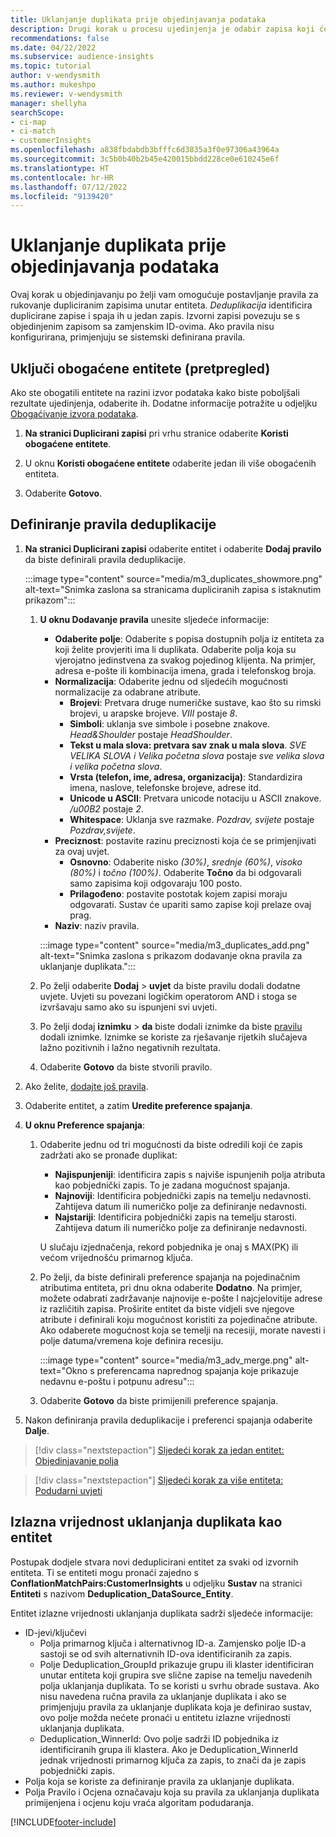 ```yaml
---
title: Uklanjanje duplikata prije objedinjavanja podataka
description: Drugi korak u procesu ujedinjenja je odabir zapisa koji ćete zadržati kada se pronađu duplikati.
recommendations: false
ms.date: 04/22/2022
ms.subservice: audience-insights
ms.topic: tutorial
author: v-wendysmith
ms.author: mukeshpo
ms.reviewer: v-wendysmith
manager: shellyha
searchScope:
- ci-map
- ci-match
- customerInsights
ms.openlocfilehash: a838fbdabdb3bfffc6d3835a3f0e97306a43964a
ms.sourcegitcommit: 3c5b0b40b2b45e420015bbdd228ce0e610245e6f
ms.translationtype: HT
ms.contentlocale: hr-HR
ms.lasthandoff: 07/12/2022
ms.locfileid: "9139420"
---
```

# <a name="remove-duplicates-before-unifying-data"></a>Uklanjanje duplikata prije objedinjavanja podataka

Ovaj korak u objedinjavanju po želji vam omogućuje postavljanje pravila za rukovanje dupliciranim zapisima unutar entiteta. *Deduplikacija* identificira duplicirane zapise i spaja ih u jedan zapis. Izvorni zapisi povezuju se s objedinjenim zapisom sa zamjenskim ID-ovima. Ako pravila nisu konfigurirana, primjenjuju se sistemski definirana pravila.

## <a name="include-enriched-entities-preview"></a>Uključi obogaćene entitete (pretpregled)

Ako ste obogatili entitete na razini izvor podataka kako biste poboljšali rezultate ujedinjenja, odaberite ih. Dodatne informacije potražite u odjeljku [Obogaćivanje izvora podataka](data-sources-enrichment.md).

1. **Na stranici Duplicirani zapisi** pri vrhu stranice odaberite **Koristi obogaćene entitete**.

1. U oknu **Koristi obogaćene entitete** odaberite jedan ili više obogaćenih entiteta.

1. Odaberite **Gotovo**.

## <a name="define-deduplication-rules"></a>Definiranje pravila deduplikacije

1. **Na stranici Duplicirani zapisi** odaberite entitet i odaberite **Dodaj pravilo** da biste definirali pravila deduplikacije.

   :::image type="content" source="media/m3_duplicates_showmore.png" alt-text="Snimka zaslona sa stranicama dupliciranih zapisa s istaknutim prikazom":::

   1. **U oknu Dodavanje pravila** unesite sljedeće informacije:
      - **Odaberite polje**: Odaberite s popisa dostupnih polja iz entiteta za koji želite provjeriti ima li duplikata. Odaberite polja koja su vjerojatno jedinstvena za svakog pojedinog klijenta. Na primjer, adresa e-pošte ili kombinacija imena, grada i telefonskog broja.
      - **Normalizacija**: Odaberite jednu od sljedećih mogućnosti normalizacije za odabrane atribute.
        - **Brojevi**: Pretvara druge numeričke sustave, kao što su rimski brojevi, u arapske brojeve. *VIII* postaje *8*.
        - **Simboli**: uklanja sve simbole i posebne znakove. *Head&Shoulder* postaje *HeadShoulder*.
        - **Tekst u mala slova: pretvara sav znak u mala slova**. *SVE VELIKA SLOVA i Velika početna slova* postaje *sve velika slova i velika početna slova*.
        - **Vrsta (telefon, ime, adresa, organizacija)**: Standardizira imena, naslove, telefonske brojeve, adrese itd.
        - **Unicode u ASCII**: Pretvara unicode notaciju u ASCII znakove. */u00B2* postaje *2*.
        - **Whitespace**: Uklanja sve razmake. *Pozdrav,   svijete* postaje *Pozdrav,svijete*.
      - **Preciznost**: postavite razinu preciznosti koja će se primjenjivati za ovaj uvjet.
        - **Osnovno**: Odaberite nisko *(30%)*, *srednje (60%)*, *visoko (80%)* i *točno (100%)*. Odaberite **Točno** da bi odgovarali samo zapisima koji odgovaraju 100 posto.
        - **Prilagođeno**: postavite postotak kojem zapisi moraju odgovarati. Sustav će upariti samo zapise koji prelaze ovaj prag.
      - **Naziv**: naziv pravila.

      :::image type="content" source="media/m3_duplicates_add.png" alt-text="Snimka zaslona s prikazom dodavanje okna pravila za uklanjanje duplikata.":::

   1. Po želji odaberite **Dodaj** > **uvjet** da biste pravilu dodali dodatne uvjete. Uvjeti su povezani logičkim operatorom AND i stoga se izvršavaju samo ako su ispunjeni svi uvjeti.

   1. Po želji dodaj **iznimku** > **da** biste dodali iznimke da biste [pravilu](match-entities.md#add-exceptions-to-a-rule) dodali iznimke. Iznimke se koriste za rješavanje rijetkih slučajeva lažno pozitivnih i lažno negativnih rezultata.

   1. Odaberite **Gotovo** da biste stvorili pravilo.

1. Ako želite, [dodajte još pravila](#define-deduplication-rules).

1. Odaberite entitet, a zatim **Uredite preference spajanja**.

1. **U oknu Preference spajanja**:
   1. Odaberite jednu od tri mogućnosti da biste odredili koji će zapis zadržati ako se pronađe duplikat:
      - **Najispunjeniji**: identificira zapis s najviše ispunjenih polja atributa kao pobjednički zapis. To je zadana mogućnost spajanja.
      - **Najnoviji**: Identificira pobjednički zapis na temelju nedavnosti. Zahtijeva datum ili numeričko polje za definiranje nedavnosti.
      - **Najstariji**: Identificira pobjednički zapis na temelju starosti. Zahtijeva datum ili numeričko polje za definiranje nedavnosti.
      
      U slučaju izjednačenja, rekord pobjednika je onaj s MAX(PK) ili većom vrijednošću primarnog ključa.
      
   1. Po želji, da biste definirali preference spajanja na pojedinačnim atributima entiteta, pri dnu okna odaberite **Dodatno**. Na primjer, možete odabrati zadržavanje najnovije e-pošte I najcjelovitije adrese iz različitih zapisa. Proširite entitet da biste vidjeli sve njegove atribute i definirali koju mogućnost koristiti za pojedinačne atribute. Ako odaberete mogućnost koja se temelji na recesiji, morate navesti i polje datuma/vremena koje definira recesiju.

      :::image type="content" source="media/m3_adv_merge.png" alt-text="Okno s preferencama naprednog spajanja koje prikazuje nedavnu e-poštu i potpunu adresu":::

   1. Odaberite **Gotovo** da biste primijenili preference spajanja.

1. Nakon definiranja pravila deduplikacije i preferenci spajanja odaberite **Dalje**.
  
> [!div class="nextstepaction"]
> [Sljedeći korak za jedan entitet: Objedinjavanje polja](merge-entities.md)

> [!div class="nextstepaction"]
> [Sljedeći korak za više entiteta: Podudarni uvjeti](match-entities.md)

## <a name="deduplication-output-as-an-entity"></a>Izlazna vrijednost uklanjanja duplikata kao entitet

Postupak dodjele stvara novi deduplicirani entitet za svaki od izvornih entiteta. Ti se entiteti mogu pronaći zajedno s **ConflationMatchPairs:CustomerInsights** u odjeljku **Sustav** na stranici **Entiteti** s nazivom **Deduplication_DataSource_Entity**.

Entitet izlazne vrijednosti uklanjanja duplikata sadrži sljedeće informacije:

- ID-jevi/ključevi
  - Polja primarnog ključa i alternativnog ID-a. Zamjensko polje ID-a sastoji se od svih alternativnih ID-ova identificiranih za zapis.
  - Polje Deduplication_GroupId prikazuje grupu ili klaster identificiran unutar entiteta koji grupira sve slične zapise na temelju navedenih polja uklanjanja duplikata. To se koristi u svrhu obrade sustava. Ako nisu navedena ručna pravila za uklanjanje duplikata i ako se primjenjuju pravila za uklanjanje duplikata koja je definirao sustav, ovo polje možda nećete pronaći u entitetu izlazne vrijednosti uklanjanja duplikata.
  - Deduplication_WinnerId: Ovo polje sadrži ID pobjednika iz identificiranih grupa ili klastera. Ako je Deduplication_WinnerId jednak vrijednosti primarnog ključa za zapis, to znači da je zapis pobjednički zapis.
- Polja koja se koriste za definiranje pravila za uklanjanje duplikata.
- Polja Pravilo i Ocjena označavaju koja su pravila za uklanjanja duplikata primijenjena i ocjenu koju vraća algoritam podudaranja.

[!INCLUDE[footer-include](includes/footer-banner.md)]
